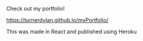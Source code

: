 Check out my portfolio!

https://turnerdylan.github.io/myPortfolio/

This was made in React and published using Heroku
